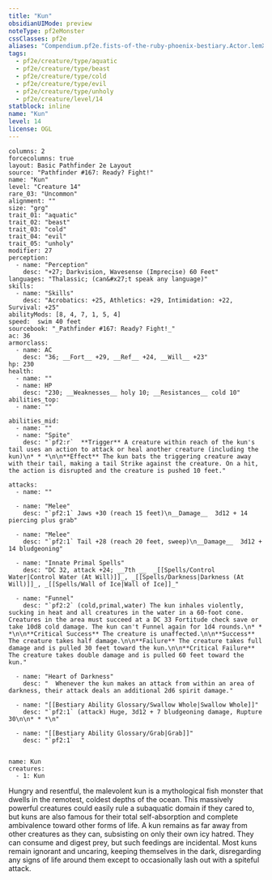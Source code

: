 ```yaml
---
title: "Kun"
obsidianUIMode: preview
noteType: pf2eMonster
cssClasses: pf2e
aliases: "Compendium.pf2e.fists-of-the-ruby-phoenix-bestiary.Actor.lemXhFkFAUbZGtL6" 
tags:
  - pf2e/creature/type/aquatic
  - pf2e/creature/type/beast
  - pf2e/creature/type/cold
  - pf2e/creature/type/evil
  - pf2e/creature/type/unholy
  - pf2e/creature/level/14
statblock: inline
name: "Kun"
level: 14
license: OGL
---
```


```statblock
columns: 2
forcecolumns: true
layout: Basic Pathfinder 2e Layout
source: "Pathfinder #167: Ready? Fight!"
name: "Kun"
level: "Creature 14"
rare_03: "Uncommon"
alignment: ""
size: "grg"
trait_01: "aquatic"
trait_02: "beast"
trait_03: "cold"
trait_04: "evil"
trait_05: "unholy"
modifier: 27
perception:
  - name: "Perception"
    desc: "+27; Darkvision, Wavesense (Imprecise) 60 Feet"
languages: "Thalassic; (can&#x27;t speak any language)"
skills:
  - name: "Skills"
    desc: "Acrobatics: +25, Athletics: +29, Intimidation: +22, Survival: +25"
abilityMods: [8, 4, 7, 1, 5, 4]
speed:  swim 40 feet
sourcebook: "_Pathfinder #167: Ready? Fight!_"
ac: 36
armorclass:
  - name: AC
    desc: "36; __Fort__ +29, __Ref__ +24, __Will__ +23"
hp: 230
health:
  - name: ""
  - name: HP
    desc: "230; __Weaknesses__ holy 10; __Resistances__ cold 10"
abilities_top:
  - name: ""

abilities_mid:
  - name: ""
  - name: "Spite"
    desc: "`pf2:r`  **Trigger** A creature within reach of the kun's tail uses an action to attack or heal another creature (including the kun)\n* * *\n\n**Effect** The kun bats the triggering creature away with their tail, making a tail Strike against the creature. On a hit, the action is disrupted and the creature is pushed 10 feet."

attacks:
  - name: ""

  - name: "Melee"
    desc: "`pf2:1` Jaws +30 (reach 15 feet)\n__Damage__  3d12 + 14 piercing plus grab"

  - name: "Melee"
    desc: "`pf2:1` Tail +28 (reach 20 feet, sweep)\n__Damage__  3d12 + 14 bludgeoning"

  - name: "Innate Primal Spells"
    desc: "DC 32, attack +24; __7th __  _[[Spells/Control Water|Control Water (At Will)]]_, _[[Spells/Darkness|Darkness (At Will)]]_, _[[Spells/Wall of Ice|Wall of Ice]]_"

  - name: "Funnel"
    desc: "`pf2:2` (cold,primal,water) The kun inhales violently, sucking in heat and all creatures in the water in a 60-foot cone. Creatures in the area must succeed at a DC 33 Fortitude check save or take 10d8 cold damage. The kun can't Funnel again for 1d4 rounds.\n* * *\n\n**Critical Success** The creature is unaffected.\n\n**Success** The creature takes half damage.\n\n**Failure** The creature takes full damage and is pulled 30 feet toward the kun.\n\n**Critical Failure** The creature takes double damage and is pulled 60 feet toward the kun."

  - name: "Heart of Darkness"
    desc: "  Whenever the kun makes an attack from within an area of darkness, their attack deals an additional 2d6 spirit damage."

  - name: "[[Bestiary Ability Glossary/Swallow Whole|Swallow Whole]]"
    desc: "`pf2:1` (attack) Huge, 3d12 + 7 bludgeoning damage, Rupture 30\n\n* * *\n"

  - name: "[[Bestiary Ability Glossary/Grab|Grab]]"
    desc: "`pf2:1`  "
 
```

```encounter-table
name: Kun
creatures:
  - 1: Kun
```



Hungry and resentful, the malevolent kun is a mythological fish monster that dwells in the remotest, coldest depths of the ocean. This massively powerful creatures could easily rule a subaquatic domain if they cared to, but kuns are also famous for their total self-absorption and complete ambivalence toward other forms of life. A kun remains as far away from other creatures as they can, subsisting on only their own icy hatred. They can consume and digest prey, but such feedings are incidental. Most kuns remain ignorant and uncaring, keeping themselves in the dark, disregarding any signs of life around them except to occasionally lash out with a spiteful attack.
